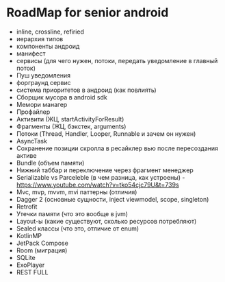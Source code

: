 <h1>RoadMap for senior android</h1>

* inline, crossline, refiried
* иерархия типов
* компоненты андроид
* манифест
* сервисы (для чего нужен, потоки, передать уведомление в главный поток)
* Пуш уведомления
* форграунд сервис
* система приоритетов в андроид (как повлиять)
* Сборщик мусора в android sdk
* Мемори манагер
* Профайлер
* Активити (ЖЦ, startActivityForResult)
* Фрагменты (ЖЦ, бэкстек, arguments)
* Потоки (Thread, Handler, Looper, Runnable и зачем он нужен)
* AsyncTask
* Сохранение позиции скролла в ресайклер вью после пересоздания активе
* Bundle (объем памяти)
* Нижний таббар и переключение через фрагмент менеджер
* Serializable vs Parceleble (в чем разница, как устроены) - https://www.youtube.com/watch?v=tko54cjc79U&t=739s
* Mvc, mvp, mvvm, mvi паттерны (отличия)
* Dagger 2 (основные сущности, inject viewmodel, scope, singleton)
* Retrofit 
* Утечки памяти (что это вообще в jvm)
* Layout-ы (какие существуют, сколько ресурсов потребляют)
* Sealed классы (что это, отличие от enum)
* KotlinMP
* JetPack Compose
* Room (миграция)
* SQLite
* ExoPlayer
* REST FULL
